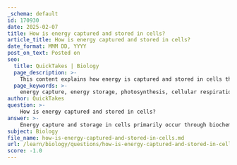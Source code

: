 ```yaml
---
_schema: default
id: 170930
date: 2025-02-07
title: How is energy captured and stored in cells?
article_title: How is energy captured and stored in cells?
date_format: MMM DD, YYYY
post_on_text: Posted on
seo:
  title: QuickTakes | Biology
  page_description: >-
    This content explains how energy is captured and stored in cells through photosynthesis and cellular respiration, detailing the roles of ATP, carbohydrates, and lipids in energy management.
  page_keywords: >-
    energy capture, energy storage, photosynthesis, cellular respiration, ATP, chloroplasts, mitochondria, glucose, biochemical processes, carbohydrates, lipids, glycolysis
author: QuickTakes
question: >-
    How is energy captured and stored in cells?
answer: >-
    Energy capture and storage in cells primarily occur through biochemical processes such as photosynthesis and cellular respiration. Here’s a detailed explanation of how this happens:\n\n### Photosynthesis\nIn plants, algae, and some bacteria, energy is captured from sunlight through the process of photosynthesis. This process takes place in the chloroplasts and can be summarized by the equation:\n\n$$\n6CO_2 + 6H_2O + \text{light} \rightarrow C_6H_{12}O_6 + 6O_2\n$$\n\nDuring photosynthesis, light energy is converted into chemical energy stored in glucose molecules. The glucose produced serves as a primary energy source for the plant and, indirectly, for other organisms that consume it.\n\n### Cellular Respiration\nOnce glucose is produced, it can be utilized by cells through cellular respiration, which occurs in the mitochondria. The general equation for cellular respiration is:\n\n$$\nC_6H_{12}O_6 + 6O_2 \rightarrow 6CO_2 + 6H_2O + \text{energy (ATP)}\n$$\n\nIn this process, glucose is broken down in the presence of oxygen to release energy, which is captured in the form of adenosine triphosphate (ATP). ATP is the primary energy carrier in cells, and its high-energy phosphate bonds can be broken to release energy for various cellular functions.\n\n### Energy Storage Mechanisms\n1. **ATP**: The most immediate form of energy storage in cells is ATP. It consists of adenine, ribose, and three phosphate groups. The energy is stored in the high-energy bonds between the phosphate groups, which can be hydrolyzed to release energy when needed.\n\n2. **Carbohydrates and Lipids**: In addition to ATP, cells store energy in the form of larger molecules such as carbohydrates (e.g., glycogen in animals and starch in plants) and lipids (fats). These molecules can be broken down through metabolic pathways to produce ATP when energy demands increase.\n\n### Glycolysis\nOne of the key pathways in energy capture is glycolysis, which is the first step in glucose metabolism. Glycolysis converts glucose into pyruvate while producing a small amount of ATP. This process involves multiple enzymatic steps, allowing for the gradual release of energy, which can be efficiently captured and utilized by the cell.\n\n### Conclusion\nIn summary, energy is captured and stored in cells through the processes of photosynthesis and cellular respiration, with ATP serving as the primary energy currency. Additionally, cells utilize carbohydrates and lipids as energy reserves, ensuring they can meet their energy needs efficiently.
subject: Biology
file_name: how-is-energy-captured-and-stored-in-cells.md
url: /learn/biology/questions/how-is-energy-captured-and-stored-in-cells
score: -1.0
---
```


&nbsp;